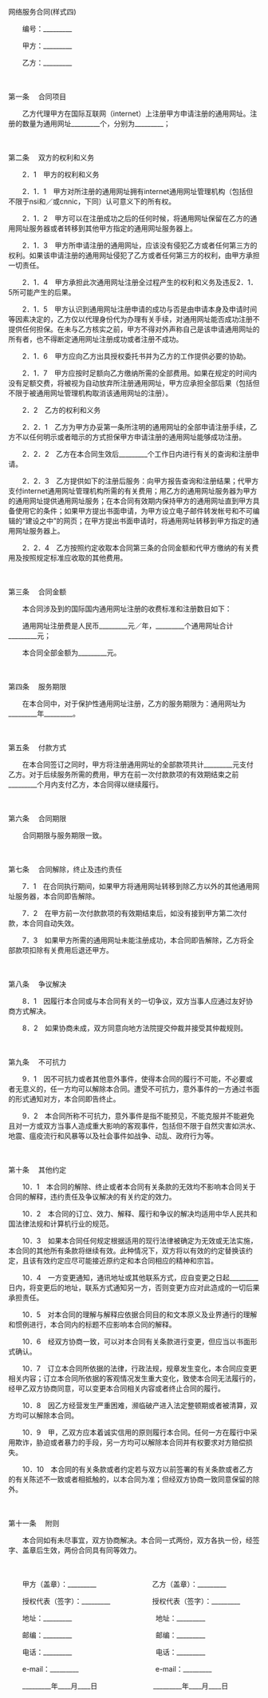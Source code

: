 



网络服务合同(样式四)



 

　　编号：_________　　

　　甲方：_________　　

　　乙方：_________

　　

第一条
　合同项目

　　乙方代理甲方在国际互联网（internet）上注册甲方申请注册的通用网址。注册的数量为通用网址_________个，分别为_________；

　　

第二条
　双方的权利和义务

　　2．1　甲方的权利和义务

　　2．1．1　甲方对所注册的通用网址拥有internet通用网址管理机构（包括但不限于nsi和／或cnnic，下同）认可意义下的所有权。

　　2．1．2　甲方可以在注册成功之后的任何时候，将通用网址保留在乙方的通用网址服务器或者转移到其他甲方指定的通用网址服务器上。

　　2．1．3　甲方所申请注册的通用网址，应该没有侵犯乙方或者任何第三方的权利。如果该申请注册的通用网址侵犯了乙方或者任何第三方的权利，由甲方承担一切责任。

　　2．1．4　甲方承担此次通用网址注册全过程产生的权利和义务及违反2．1．5所可能产生的后果。

　　2．1．5　甲方认识到通用网址注册申请的成功与否是由申请本身及申请时间等因素决定的，乙方仅以代理身份代为办理有关手续，对通用网址能否成功注册不提供任何担保。在未与乙方核实之前，甲方不得对外声称自己是该申请通用网址的所有者，也不得断定通用网址注册成功或者注册不成功。

　　2．1．6　甲方应向乙方出具授权委托书并为乙方的工作提供必要的协助。

　　2．1．7　甲方应按时足额向乙方缴纳所需的全部费用。如果在规定的时间内没有足额交费，将被视为自动放弃所注册通用网址，甲方应承担全部后果（包括但不限于被通用网址管理机构取消该通用网址的注册）。

　　2．2　乙方的权利和义务

　　2．2．1　乙方为甲方办妥第一条所注明的通用网址的全部申请注册手续，乙方不以任何明示或者暗示的方式担保甲方申请注册的通用网址能够成功注册。

　　2．2．2　乙方在本合同生效后_________个工作日内进行有关的查询和注册申请。

　　2．2．3　乙方提供如下的注册后服务：向甲方报告查询和注册结果；代甲方支付internet通用网址管理机构所需的有关费用；用乙方的通用网址服务器为甲方的通用网址提供通用网址服务；在本合同有效期内保持甲方的通用网址直到甲方具备使用它的条件；如果甲方提出书面申请，为甲方设立电子邮件转发帐号和不可编辑的“建设之中”的网页；在甲方提出书面申请时，将通用网址转移到甲方指定的通用网址服务器上。

　　2．2．4　乙方按照约定收取本合同第三条的合同金额和代甲方缴纳的有关费用及按照规定标准应收取的其他费用。

　　

第三条
　合同金额

　　本合同涉及到的国际国内通用网址注册的收费标准和注册数目如下：

　　通用网址注册费是人民币_________元／年，_________个通用网址合计_________元；

　　本合同全部金额为_________元。

　　

第四条
　服务期限

　　在本合同中，对于保护性通用网址注册，乙方的服务期限为：通用网址为_________年_________。

　　

第五条
　付款方式

　　在本合同签订之同时，甲方将注册通用网址的全部款项共计_________元支付乙方。对于后续服务所需的费用，甲方在前一次付款款项的有效期结束之前_________个月内支付乙方，本合同得以继续履行。

　　

第六条
　合同期限

　　合同期限与服务期限一致。

　　

第七条
　合同解除，终止及违约责任

　　7．1　在合同执行期间，如果甲方将通用网址转移到除乙方以外的其他通用网址服务器，本合同即告解除。

　　7．2　在甲方前一次付款款项的有效期结束后，如没有接到甲方第二次付款，本合同自动失效。

　　7．3　如果甲方所需的通用网址未能注册成功，本合同即告解除，乙方将全部款项扣除有关费用后退还甲方。

　　

第八条
　争议解决

　　8．1　因履行本合同或与本合同有关的一切争议，双方当事人应通过友好协商方式解决。

　　8．2　如果协商未成，双方同意向地方法院提交仲裁并接受其仲裁规则。

　　

第九条
　不可抗力

　　9．1　因不可抗力或者其他意外事件，使得本合同的履行不可能，不必要或者无意义的，任一方均可以解除本合同。遭受不可抗力，意外事件的一方通过书面的形式通知对方，本合同即告终止。

　　9．2　本合同所称不可抗力，意外事件是指不能预见，不能克服并不能避免且对一方或双方当事人造成重大影响的客观事件，包括但不限于自然灾害如洪水、地震、瘟疫流行和风暴等以及社会事件如战争、动乱、政府行为等。

　　

第十条
　其他约定

　　10．1　本合同的解除、终止或者本合同有关条款的无效均不影响本合同关于合同的解释，违约责任及争议解决的有关约定的效力。

　　10．2　本合同的订立、效力、解释、履行和争议的解决均适用中华人民共和国法律法规和计算机行业的规范。

　　10．3　如果本合同任何规定根据适用的现行法律被确定为无效或无法实施，本合同的其他所有条款将继续有效。此种情况下，双方将以有效的约定替换该约定，且该有效约定应尽可能接近原约定和本合同相应的精神和宗旨。

　　10．4　一方变更通知，通讯地址或其他联系方式，应自变更之日起_________日内，将变更后的地址，联系方式通知另一方，否则变更方应对此造成的一切后果承担责任。

　　10．5　对本合同的理解与解释应依据合同目的和文本原义及业界通行的理解和惯例进行，本合同内的标题不应影响本合同的解释。

　　10．6　经双方协商一致，可以对本合同有关条款进行变更，但应当以书面形式确认。

　　10．7　订立本合同所依据的法律，行政法规，规章发生变化，本合同应变更相关内容；订立本合同所依据的客观情况发生重大变化，致使本合同无法履行的，经甲乙双方协商同意，可以变更本合同相关内容或者终止合同的履行。

　　10．8　因乙方经营发生严重困难，濒临破产进入法定整顿期或者被清算，双方均可以解除本合同。

　　10．9　甲，乙双方应本着诚实信用的原则履行本合同。任何一方在履行中采用欺诈，胁迫或者暴力的手段，另一方均可以解除本合同并有权要求对方赔偿损失。

　　10．10　本合同的有关条款或者约定若与双方以前签署的有关条款或者乙方的有关陈述不一致或者相抵触的，以本合同为准；但经双方协商一致同意保留的除外。

　　

第十一条
　附则　　

　　本合同如有未尽事宜，双方协商解决。本合同一式两份，双方各执一份，经签字、盖章后生效，两份合同具有同等效力。

　　

　　甲方（盖章）：_________　　　　　　　　乙方（盖章）：_________　　

　　授权代表（签字）：_________　　　　　　授权代表（签字）：_________　　

　　地址：_________　　　　　　　　　　　　地址：_________　　

　　邮编：_________　　　　　　　　　　　　邮编：_________　　

　　电话：_________　　　　　　　　　　　　电话：_________　　

　　e-mail：_________　　　　　　　　　　　e-mail：_________　　

　　_________年____月____日　　　　　　　　_________年____月____日